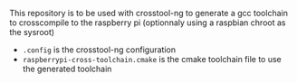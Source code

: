 This repository is to be used with crosstool-ng to generate a gcc toolchain to crosscompile to
the raspberry pi (optionnaly using a raspbian chroot as the sysroot)

* `.config` is the crosstool-ng configuration
* `raspberrypi-cross-toolchain.cmake` is the cmake toolchain file to use the generated toolchain
